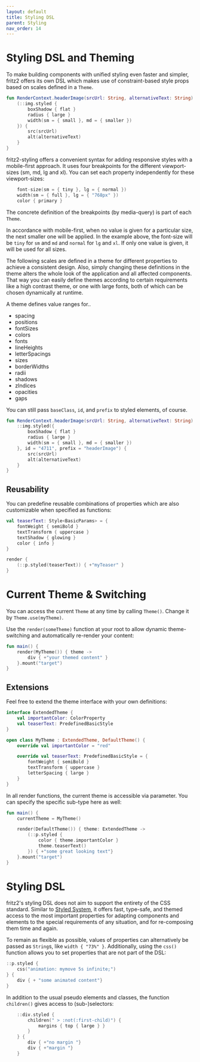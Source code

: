 ```yaml
---
layout: default
title: Styling DSL
parent: Styling
nav_order: 14
---
```

# Styling DSL and Theming

To make building components with unified styling even faster and simpler, fritz2 offers its own DSL which makes use of constraint-based style props based on scales defined in a `Theme`.

```kotlin
fun RenderContext.headerImage(srcUrl: String, alternativeText: String) {
    (::img.styled {
        boxShadow { flat }
        radius { large }
        width(sm = { small }, md = { smaller })
    }) {
        src(srcUrl)
        alt(alternativeText)
    }
}
```

fritz2-styling offers a convenient syntax for adding responsive styles with a mobile-first approach. It uses four breakpoints for the different viewport-sizes (sm, md, lg and xl). You can set each property independently for these viewport-sizes:
 
```kotlin
    font-size(sm = { tiny }, lg = { normal })
    width(sm = { full }, lg = { "768px" })
    color { primary }
```
The concrete definition of the breakpoints (by media-query) is part of each `Theme`.

In accordance with mobile-first, when no value is given for a particular size, the next smaller one will be applied. In the example above, the font-size will be `tiny` for `sm` and `md` and `normal` for  `lg` and `xl`. If only one value is given, it will be used for all sizes.
 
The following scales are defined in a theme for different properties to achieve a consistent design. Also, simply changing these definitions in the theme alters the whole look of the application and all affected components. That way you can easily define themes according to certain requirements like a high contrast theme, or one with large fonts, both of which can be chosen dynamically at runtime.
 
A theme defines value ranges for..

* spacing
* positions
* fontSizes
* colors
* fonts
* lineHeights
* letterSpacings
* sizes
* borderWidths
* radii
* shadows
* zIndices
* opacities
* gaps

You can still pass `baseClass`, `id`, and `prefix` to styled elements, of course. 

```kotlin
fun RenderContext.headerImage(srcUrl: String, alternativeText: String) {
    ::img.styled({
        boxShadow { flat }
        radius { large }
        width(sm = { small }, md = { smaller })
    }, id = "4711", prefix = "headerImage") {
        src(srcUrl)
        alt(alternativeText)
    }
}
```

## Reusability

You can predefine reusable combinations of properties which are also customizable when specified as functions:

```kotlin
val teaserText: Style<BasicParams> = {
    fontWeight { semiBold }
    textTransform { uppercase }
    textShadow { glowing }
    color { info }
}

render {
    (::p.styled(teaserText)) { +"myTeaser" }
}
```


# Current Theme & Switching

You can access the current `Theme` at any time by calling `Theme()`. Change it by `Theme.use(myTheme)`.

Use the `render(someTheme)` function at your root to allow dynamic theme-switching and automatically re-render your content:

```kotlin
fun main() {
    render(MyTheme()) { theme ->
        div { +"your themed content" }
    }.mount("target")
}

```


## Extensions

Feel free to extend the theme interface with your own definitions:

```kotlin
interface ExtendedTheme {
    val importantColor: ColorProperty
    val teaserText: PredefinedBasicStyle
}

open class MyTheme : ExtendedTheme, DefaultTheme() {
    override val importantColor = "red"

    override val teaserText: PredefinedBasicStyle = {
        fontWeight { semiBold }
        textTransform { uppercase }
        letterSpacing { large }
    }
}
```

In all render functions, the current theme is accessible via parameter. You can specify the specific sub-type here as well: 

```kotlin
fun main() {
    currentTheme = MyTheme()

    render(DefaultTheme()) { theme: ExtendedTheme ->
        (::p.styled {
            color { theme.importantColor }
            theme.teaserText()
        }) { +"some great looking text"}
    }.mount("target")
}
```

# Styling DSL

fritz2's styling DSL does not aim to support the entirety of the CSS standard. Similar to [Styled System](https://styled-system.com/), it offers fast, type-safe, and themed access to the most important properties for adapting components and elements to the special requirements of any situation, and for re-composing them time and again.

To remain as flexible as possible, values of properties can alternatively be passed as `String`s, like `width { "73%" }`. Additionally, using the `css()` function allows you to set properties that are not part of the DSL:

```kotlin
::p.styled {
    css("animation: mymove 5s infinite;")
} {
    div { + "some animated content"}
}
```

In addition to the usual pseudo elements and classes, the function `children()` gives access to (sub-)selectors:

```kotlin
    ::div.styled {
        children(" > :not(:first-child)") {
            margins { top { large } }
        }
    } {
        div { +"no margin "}
        div { +"margin "}
    }
```